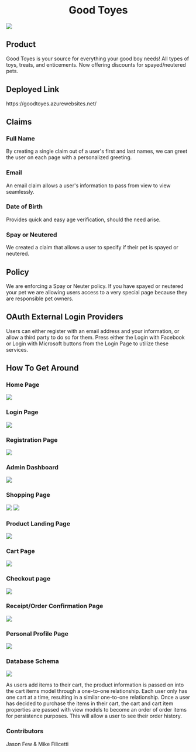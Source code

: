 <h1 align="center">Good Toyes</h1>
<img src="/Assets/dog-2.jpg") >

<h2>Product</h2>

Good Toyes is your source for everything your good boy needs! All types of toys, treats, and enticements. Now offering discounts for spayed/neutered pets.


<h2>Deployed Link</h2>
https://goodtoyes.azurewebsites.net/


<h2>Claims</h2>

<h3>Full Name</h3>
By creating a single claim out of a user's first and last names, we can greet the user on each page with a personalized greeting.

<h3>Email</h3>
An email claim allows a user's information to pass from view to view seamlessly.

<h3>Date of Birth</h3>
Provides quick and easy age verification, should the need arise.

<h3>Spay or Neutered</h3>
We created a claim that allows a user to specify if their pet is spayed or neutered.


<h2>Policy</h2>
We are enforcing a Spay or Neuter policy.  If you have spayed or neutered your pet we are allowing users access to a very special page because they are responsible pet owners.


<h2>OAuth External Login Providers</h2>

Users can either register with an email address and your information, or allow a third party to do so for them. Press either the Login with Facebook or Login with Microsoft buttons from the Login Page to utilize these services.


<h2>How To Get Around</h2>

<h3>Home Page</h2>
<img src="/Assets/ecom/home.PNG" >

<h3>Login Page</h2>
<img src="/Assets/ecom/login.PNG" >

<h3>Registration Page</h2>
<img src="/Assets/ecom/register.PNG" >

<h3>Admin Dashboard</h3>
<img src="/Assets/ecom/admin.PNG" >

<h3>Shopping Page</h2>
<img src="/Assets/ecom/shop1.PNG" >
<img src="/Assets/ecom/shop2.PNG" >

<h3>Product Landing Page</h2>
<img src="/Assets/ecom/product.PNG" >

<h3>Cart Page</h2>
<img src="/Assets/ecom/cart.PNG" >

<h3>Checkout page</h2>
<img src="/Assets/ecom/checkout.PNG" >

<h3>Receipt/Order Confirmation Page</h2>
<img src="/Assets/ecom/receipt.PNG" >

<h3>Personal Profile Page</h2>
<img src="/Assets/ecom/profile.PNG" >

<h3>Database Schema</h2>
<img src="/Assets/goodtoyes_db_schema.PNG" >

As users add items to their cart, the product information is passed on into the cart items model through a one-to-one relationship. Each user only has one cart at a time, resulting in a similar one-to-one relationship. Once a user has decided to purchase the items in their cart, the cart and cart item properties are passed with view models to become an order of order items for persistence purposes. This will allow a user to see their order history.

<h3>Contributors</h3>
Jason Few & Mike Filicetti
